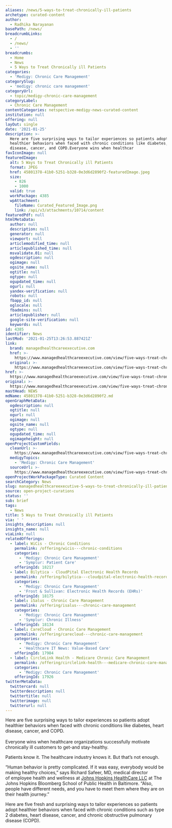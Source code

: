 ```yaml
---
aliases: /news/5-ways-to-treat-chronically-ill-patients
archetype: curated-content
author:
  - Radhika Narayanan
basePath: /news/
breadcrumbLinks:
  - /
  - /news/
  - ''
breadcrumbs:
  - Home
  - News
  - 5 Ways to Treat Chronically ill Patients
categories:
  - 'Medigy: Chronic Care Management'
categorySlug:
  - 'medigy: chronic care management'
categoryUrl:
  - topic/medigy-chronic-care-management
categoryLabel:
  - Chronic Care Management
contentCategories: netspective-medigy-news-curated-content
institution: null
offering: null
layOut: single
date: '2021-01-25'
description: >-
  Here are five surprising ways to tailor experiences so patients adopt
  healthier behaviors when faced with chronic conditions like diabetes, heart
  disease, cancer, and COPD.Everyone wins when healthcar
favIconImage: null
featuredImage:
  alt: 5 Ways to Treat Chronically ill Patients
  format: JPEG
  href: 45801378-41b0-5251-b328-0e3d6d2890f2-featuredImage.jpeg
  size:
    - 826
    - 1000
  valid: true
  workPackage: 4385
  wpAttachment:
    fileName: Curated_Featured_Image.png
    link: /api/v3/attachments/10714/content
featuredPdf: null
htmlMetaData:
  author: null
  description: null
  generator: null
  viewport: null
  articlemodified_time: null
  articlepublished_time: null
  msvalidate.01: null
  ogdescription: null
  ogimage: null
  ogsite_name: null
  ogtitle: null
  ogtype: null
  ogupdated_time: null
  ogurl: null
  yandex-verification: null
  robots: null
  fbapp_id: null
  oglocale: null
  fbadmins: null
  articlepublisher: null
  google-site-verification: null
  keywords: null
id: 4385
identifier: News
lastMod: '2021-01-25T13:26:53.887421Z'
link:
  brand: managedhealthcareexecutive.com
  href: >-
    https://www.managedhealthcareexecutive.com/view/five-ways-treat-chronically-ill-patients
  original: >-
    https://www.managedhealthcareexecutive.com/view/five-ways-treat-chronically-ill-patients
href: >-
  https://www.managedhealthcareexecutive.com/view/five-ways-treat-chronically-ill-patients
original: >-
  https://www.managedhealthcareexecutive.com/view/five-ways-treat-chronically-ill-patients
mastHead: NEWS
mdName: 45801378-41b0-5251-b328-0e3d6d2890f2.md
openGraphMetaData:
  ogdescription: null
  ogtitle: null
  ogurl: null
  ogimage: null
  ogsite_name: null
  ogtype: null
  ogupdated_time: null
  ogimageheight: null
openProjectCustomFields:
  cleanUrl: >-
    https://www.managedhealthcareexecutive.com/view/five-ways-treat-chronically-ill-patients
  medigyTopics:
    - 'Medigy: Chronic Care Management'
  sourceUrl: >-
    https://www.managedhealthcareexecutive.com/view/five-ways-treat-chronically-ill-patients
openProjectWorkPackageType: Curated Content
searchCategory: News
slug: managedhealthcareexecutive-5-ways-to-treat-chronically-ill-patients
source: open-project-curations
status: ''
sub: brief
tags:
  - News
title: 5 Ways to Treat Chronically ill Patients
via: ' '
insights_description: null
insights_name: null
viaLink: null
relatedOfferings:
  - label: WiCis - Chronic Conditions
    permalink: /offering/wicis---chronic-conditions
    categories:
      - 'Medigy: Chronic Care Management'
      - 'Symplur: Patient Care'
    offeringId: 18217
  - label: Bilytica - CloudPital Electronic Health Records
    permalink: /offering/bilytica---cloudpital-electronic-health-records
    categories:
      - 'Medigy: Chronic Care Management'
      - 'Frost & Sullivan: Electronic Health Records (EHRs)'
    offeringId: 18175
  - label: iSalus - Chronic Care Management
    permalink: /offering/isalus---chronic-care-management
    categories:
      - 'Medigy: Chronic Care Management'
      - 'Symplur: Chronic Illness'
    offeringId: 18134
  - label: CareCloud - Chronic Care Management
    permalink: /offering/carecloud---chronic-care-management
    categories:
      - 'Medigy: Chronic Care Management'
      - 'Healthcare IT News: Value-Based Care'
    offeringId: 17984
  - label: CircleLink Health - Medicare Chronic Care Management
    permalink: /offering/circlelink-health---medicare-chronic-care-management
    categories:
      - 'Medigy: Chronic Care Management'
    offeringId: 17926
twitterMetaData:
  twittercard: null
  twitterdescription: null
  twittertitle: null
  twitterimage: null
  twitterurl: null
---
```

<p>Here are five surprising ways to tailor experiences so patients adopt healthier behaviors when faced with chronic conditions like diabetes, heart disease, cancer, and COPD.<br><br>Everyone wins when healthcare organizations successfully motivate chronically ill customers to get-and stay-healthy.</p><p>Patients know it. The healthcare industry knows it. But that’s not enough.</p><p>“Human behavior is pretty complicated. If it was easy, everybody would be making healthy choices,” says Richard Safeer, MD, medical director of&nbsp;employee health and wellness at&nbsp;<a href="https://www.hopkinsmedicine.org/johns_hopkins_healthcare/index.html">Johns Hopkins HealthCare LLC</a>&nbsp;at The Johns Hopkins Bloomberg School of Public Health in Baltimore. “Also, people have different needs, and you have to meet them where they are on their health journey.”</p><p>Here are five fresh and surprising ways to tailor experiences so patients adopt healthier behaviors when faced with chronic conditions such as type 2 diabetes, heart disease, cancer, and chronic obstructive pulmonary disease (COPD).</p>